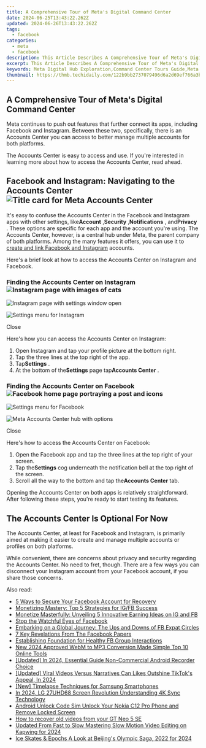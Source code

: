```yaml
---
title: A Comprehensive Tour of Meta's Digital Command Center
date: 2024-06-25T13:43:22.262Z
updated: 2024-06-26T13:43:22.262Z
tags:
  - facebook
categories:
  - meta
  - facebook
description: This Article Describes A Comprehensive Tour of Meta's Digital Command Center
excerpt: This Article Describes A Comprehensive Tour of Meta's Digital Command Center
keywords: Meta Digital Hub Exploration,Command Center Tours Guide,Meta Innovation Strategy,Virtual Company Overview,Tech Leaders Meeting Space,Data Center Operations Tour,Corporate Headquarters Insight
thumbnail: https://thmb.techidaily.com/122b9bb2737079496d6a2d69ef766a3b3b8a091bd4f5906c27990e96a64caabf.jpg
---
```


## A Comprehensive Tour of Meta's Digital Command Center

 Meta continues to push out features that further connect its apps, including Facebook and Instagram. Between these two, specifically, there is an Accounts Center you can access to better manage multiple accounts for both platforms.

 The Accounts Center is easy to access and use. If you're interested in learning more about how to access the Accounts Center, read ahead.

## Facebook and Instagram: Navigating to the Accounts Center ![Title card for Meta Accounts Center](https://static1.makeuseofimages.com/wordpress/wp-content/uploads/2022/10/Screenshot_20221003-143112---Copy.jpg)

 It's easy to confuse the Accounts Center in the Facebook and Instagram apps with other settings, like**Account** ,**Security** ,**Notifications** , and**Privacy** . These options are specific for each app and the account you're using. The Accounts Center, however, is a central hub under Meta, the parent company of both platforms. Among the many features it offers, you can use it to [create and link Facebook and Instagram](http://www.makeuseof.com/facebook-instagram-account-center-linked-accounts/) accounts.

 Here's a brief look at how to access the Accounts Center on Instagram and Facebook.

### Finding the Accounts Center on Instagram ![Instagram page with images of cats](https://static1.makeuseofimages.com/wordpress/wp-content/uploads/2022/10/Screenshot_20221003-151629.jpg)

![Instagram page with settings window open](https://static1.makeuseofimages.com/wordpress/wp-content/uploads/2022/10/Screenshot_20221003-151639.jpg)

![Settings menu for Instagram](https://static1.makeuseofimages.com/wordpress/wp-content/uploads/2022/10/Screenshot_20221003-151644.jpg)

Close

Here's how you can access the Accounts Center on Instagram:

1. Open Instagram and tap your profile picture at the bottom right.
2. Tap the three lines at the top right of the app.
3. Tap**Settings** .
4. At the bottom of the**Settings** page tap**Accounts Center** .

### Finding the Accounts Center on Facebook ![Facebook home page portraying a post and icons](https://static1.makeuseofimages.com/wordpress/wp-content/uploads/2022/10/Screenshot_20221003-143300.jpg)

![Settings menu for Facebook](https://static1.makeuseofimages.com/wordpress/wp-content/uploads/2022/10/Screenshot_20221003-143358.jpg)

![Meta Accounts Center hub with options](https://static1.makeuseofimages.com/wordpress/wp-content/uploads/2022/10/Screenshot_20221003-143112.jpg)

Close

Here's how to access the Accounts Center on Facebook:

1. Open the Facebook app and tap the three lines at the top right of your screen.
2. Tap the**Settings** cog underneath the notification bell at the top right of the screen.
3. Scroll all the way to the bottom and tap the**Accounts Center** tab.

 Opening the Accounts Center on both apps is relatively straightforward. After following these steps, you're ready to start testing its features.

## The Accounts Center Is Optional For Now

 The Accounts Center, at least for Facebook and Instagram, is primarily aimed at making it easier to create and manage multiple accounts or profiles on both platforms.

 While convenient, there are concerns about privacy and security regarding the Accounts Center. No need to fret, though. There are a few ways you can disconnect your Instagram account from your Facebook account, if you share those concerns.


<ins class="adsbygoogle"
     style="display:block"
     data-ad-format="autorelaxed"
     data-ad-client="ca-pub-7571918770474297"
     data-ad-slot="1223367746"></ins>



<ins class="adsbygoogle"
     style="display:block"
     data-ad-client="ca-pub-7571918770474297"
     data-ad-slot="8358498916"
     data-ad-format="auto"
     data-full-width-responsive="true"></ins>

<span class="atpl-alsoreadstyle">Also read:</span>
<div><ul>
<li><a href="https://facebook.techidaily.com/5-ways-to-secure-your-facebook-account-for-recovery/"><u>5 Ways to Secure Your Facebook Account for Recovery</u></a></li>
<li><a href="https://facebook.techidaily.com/monetizing-mastery-top-5-strategies-for-igfb-success/"><u>Monetizing Mastery: Top 5 Strategies for IG/FB Success</u></a></li>
<li><a href="https://facebook.techidaily.com/monetize-masterfully-unveiling-5-innovative-earning-ideas-on-ig-and-fb/"><u>Monetize Masterfully: Unveiling 5 Innovative Earning Ideas on IG and FB</u></a></li>
<li><a href="https://facebook.techidaily.com/stop-the-watchful-eyes-of-facebook/"><u>Stop the Watchful Eyes of Facebook</u></a></li>
<li><a href="https://facebook.techidaily.com/embarking-on-a-global-journey-the-ups-and-downs-of-fb-expat-circles/"><u>Embarking on a Global Journey: The Ups and Downs of FB Expat Circles</u></a></li>
<li><a href="https://facebook.techidaily.com/7-key-revelations-from-the-facebook-papers/"><u>7 Key Revelations From The Facebook Papers</u></a></li>
<li><a href="https://facebook.techidaily.com/establishing-foundation-for-healthy-fb-group-interactions/"><u>Establishing Foundation for Healthy FB Group Interactions</u></a></li>
<li><a href="https://video-ai-editor.techidaily.com/new-2024-approved-webm-to-mp3-conversion-made-simple-top-10-online-tools/"><u>New 2024 Approved WebM to MP3 Conversion Made Simple Top 10 Online Tools</u></a></li>
<li><a href="https://video-screen-grab.techidaily.com/updated-in-2024-essential-guide-non-commercial-android-recorder-choice/"><u>[Updated] In 2024, Essential Guide  Non-Commercial Android Recorder Choice</u></a></li>
<li><a href="https://tiktok-video-recordings.techidaily.com/updated-viral-videos-versus-narratives-can-likes-outshine-tiktoks-appeal-in-2024/"><u>[Updated] Viral Videos Versus Narratives  Can Likes Outshine TikTok's Appeal, In 2024</u></a></li>
<li><a href="https://fox-cloud.techidaily.com/new-timelapse-techniques-for-samsung-smartphones/"><u>[New] Timelapse Techniques for Samsung Smartphones</u></a></li>
<li><a href="https://extra-support.techidaily.com/in-2024-lg-27uhd68-screen-revolution-understanding-4k-sync-technology/"><u>In 2024, LG 27UHD68 Screen Revolution  Understanding 4K Sync Technology</u></a></li>
<li><a href="https://sim-unlock.techidaily.com/android-unlock-code-sim-unlock-your-nokia-c12-pro-phone-and-remove-locked-screen-by-drfone-android/"><u>Android Unlock Code Sim Unlock Your Nokia C12 Pro Phone and Remove Locked Screen</u></a></li>
<li><a href="https://blog-min.techidaily.com/how-to-recover-old-videos-from-your-gt-neo-5-se-by-fonelab-android-recover-video/"><u>How to recover old videos from your GT Neo 5 SE</u></a></li>
<li><a href="https://video-ai-editor.techidaily.com/updated-from-fast-to-slow-mastering-slow-motion-video-editing-on-kapwing-for-2024/"><u>Updated From Fast to Slow Mastering Slow Motion Video Editing on Kapwing for 2024</u></a></li>
<li><a href="https://some-knowledge.techidaily.com/ice-skates-and-epochs-a-look-at-beijings-olympic-saga-2022-for-2024/"><u>Ice Skates & Epochs  A Look at Beijing's Olympic Saga, 2022 for 2024</u></a></li>
</ul></div>

